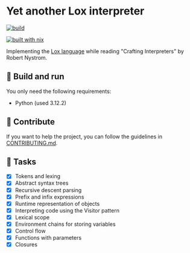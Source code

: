 # Yet another Lox interpreter

[![build](https://github.com/theobori/tinylox/actions/workflows/build.yml/badge.svg)](https://github.com/theobori/tinylox/actions/workflows/build.yml)

[![built with nix](https://builtwithnix.org/badge.svg)](https://builtwithnix.org)

Implementing the [Lox language](https://craftinginterpreters.com/the-lox-language.html) while reading "Crafting Interpreters" by Robert Nystrom.

## 📖 Build and run

You only need the following requirements:

- Python (used 3.12.2)

## 🤝 Contribute

If you want to help the project, you can follow the guidelines in [CONTRIBUTING.md](./CONTRIBUTING.md).

## 🎉 Tasks

- [x] Tokens and lexing
- [x] Abstract syntax trees
- [x] Recursive descent parsing
- [x] Prefix and infix expressions
- [x] Runtime representation of objects
- [x] Interpreting code using the Visitor pattern
- [x] Lexical scope
- [x] Environment chains for storing variables
- [x] Control flow
- [x] Functions with parameters
- [x] Closures
